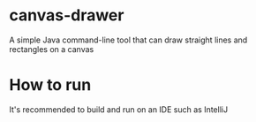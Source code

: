 # canvas-drawer
A simple Java command-line tool that can draw straight lines and rectangles on a canvas

# How to run
It's recommended to build and run on an IDE such as IntelliJ
